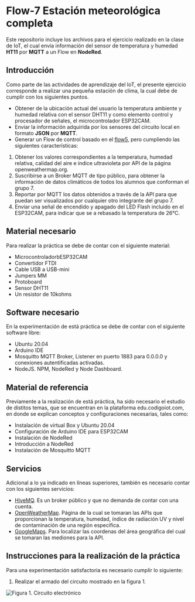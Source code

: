 # Flow-7 Estación meteorológica completa
Este repositorio incluye los archivos para el ejercicio realizado en la clase de IoT, el cual envía información del sensor de temperatura y humedad **HT11** por **MQTT** a un Flow en **NodeRed**.


## Introducción
Como parte de las actividades de aprendizaje del IoT, el presente ejercicio corresponde a realizar una pequeña estación de clima, la cual debe de cumplir con los siguientes puntos.

- Obtener de la ubicación actual del usuario la temperatura ambiente y humedad relativa con el sensor DHT11 y como elemento control y procesador de señales, el microcontrolador ESP32CAM.
- Enviar la información adquirida por los sensores del circuito local en formato **JSON** por **MQTT**.
- Generar un Flow de control basado en el [flow5](https://github.com/OmarAbundis/Flow5), pero cumpliendo las siguientes características:
1. Obtener los valores correspondientes a la temperatura, humedad relativa, calidad del aire e índice ultravioleta por API de la página openweathermap.org.
2. Suscribirse a un Broker MQTT de tipo público, para obtener la información de datos climáticos de todos los alumnos que conforman el grupo 7.
3. Reportar por MQTT los datos obtenidos a través de la API para que puedan ser visualizados por cualquier otro integrante del grupo 7.
4. Enviar una señal de encendido y apagado del LED Flash incluido en el ESP32CAM, para indicar que se a rebasado la temperatura de 26°C.

## Material necesario

Para realizar la práctica se debe de contar con el siguiente material:

- MicrocontroladorbESP32CAM
- Convertidor FTDI
- Cable USB a USB-mini
- Jumpers MM
- Protoboard
- Sensor DHT11
- Un resistor de 10kohms

## Software necesario

En la experimentación de está práctica se debe de contar con el siguiente software libre:

- Ubuntu 20.04
- Arduino IDE
- Mosquitto MQTT Broker, Listener en puerto 1883 para 0.0.0.0 y conexiones autentificadas activadas.
- NodeJS. NPM, NodeRed y Node Dashboard.

## Material de referencia

Previamente a la realización de está práctica, ha sido necesario el estudio de distitos temas, que se encuentran en la plataforma edu.codigoiot.com, en donde se explican conceptos y configuraciones necesarias, tales como:

- Instalación de virtual Box y Ubuntu 20.04
- Configuración de Arduino IDE para ESP32CAM
- Instalación de NodeRed
- Introducción a NodeRed
- Instalación de Mosquitto MQTT

## Servicios

Adicional a lo ya indicado en líneas superiores, también es necesario contar con los siguientes servicios:

- [HiveMQ](https://www.hivemq.com/). Es un broker público y que no demanda de contar con una cuenta.
- [OpenWeatherMap](https://openweathermap.org/). Página de la cual se tomaran las APIs que proporcionan la temperatura, humedad, índice de radiación UV y nivel de contaminación de una región especifica.
- [GoogleMaps](https://www.google.com.mx/maps/preview). Para localizar las coordenas del área geográfica del cual se tomaran las mediones para la API.

## Instrucciones para la realización de la práctica

Para una experimentación satisfactoria es necesario cumplir lo siguiente:

1. Realizar el armado del circuito mostrado en la figura 1.

![**Figura 1.** *Circuito electrónico*](https://github.com/OmarAbundis/Sensor-de-temperatura-humedad-local/blob/main/imagenes/ESP32%20CAM%20y%20DTH11.png)

